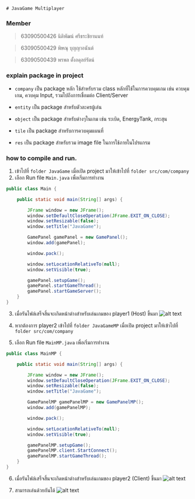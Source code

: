     # JavaGame Multiplayer

### Member
> 63090500426 นิติพัฒน์ ศรีธระชิยานนท์

> 63090500429 พิษณุ บุญญาอนันต์
  
> 63090500439 พรพล ตั้งอดุลย์รัตน์



### explain package in project
-   `company` เป็น package หลัก ใช้สำหรับรวม class หลักที่ใช้ในการควบคุมเกม เช่น ควบคุมเกม, ควบคุม Input, รวมไปถึงการเชื่อมต่อ Client/Server

-   `entity` เป็น package สำหรับตัวละครผู้เล่น

-   `object` เป็น package สำหรับต่างๆในเกม เช่น ระเบิด, EnergyTank, กระสุน

-   `tile` เป็น package สำหรับการควบคุมแผนที่

-   `res` เป็น package สำหรับรวม image file ในการใช้ภายในโปรแกรม 



### how to compile and run.
1. เข้าไปที่ `folder JavaGame` เมื่อเปิด project มาให้เข้าไปที่ `folder src/com/company`
2. เลือก Run file `Main.java` เพื่อเริ่มการทำงาน
```java
public class Main {

    public static void main(String[] args) {

        JFrame window = new JFrame();
        window.setDefaultCloseOperation(JFrame.EXIT_ON_CLOSE);
        window.setResizable(false);
        window.setTitle("JavaGame");

        GamePanel gamePanel = new GamePanel();
        window.add(gamePanel);

        window.pack();

        window.setLocationRelativeTo(null);
        window.setVisible(true);

        gamePanel.setupGame();
        gamePanel.startGameThread();
        gamePanel.startGameServer();
    }
}
```


3. เมื่อรันไฟล์เสร็จสิ้นจะเกิดหน้าต่างสำหรับเล่นเกมของ player1 (Host) ขึ้นมา
  ![alt text](https://media.discordapp.net/attachments/720005228447137904/965501012787998790/unknown.png?width=792&height=654)


4. หากต้องการ player2 เข้าไปที่ `folder JavaGameMP` เมื่อเปิด project มาให้เข้าไปที่ `folder src/com/company`


5. เลือก Run file `MainMP.java` เพื่อเริ่มการทำงาน

```java
public class MainMP {

    public static void main(String[] args) {

        JFrame window = new JFrame();
        window.setDefaultCloseOperation(JFrame.EXIT_ON_CLOSE);
        window.setResizable(false);
        window.setTitle("JavaGame");

        GamePanelMP gamePanelMP = new GamePanelMP();
        window.add(gamePanelMP);

        window.pack();

        window.setLocationRelativeTo(null);
        window.setVisible(true);

        gamePanelMP.setupGame();
        gamePanelMP.client.StartConnect();
        gamePanelMP.startGameThread();
    }
}
```

6. เมื่อรันไฟล์เสร็จสิ้นจะเกิดหน้าต่างสำหรับเล่นเกมของ player2 (Client) ขึ้นมา
  ![alt text](https://media.discordapp.net/attachments/720005228447137904/965505762187178014/unknown.png?width=792&height=654)
  
7. สามารถเล่นด้วยกันได้
  ![alt text](https://media.discordapp.net/attachments/720005228447137904/965506252681658378/unknown.png?width=1270&height=654)

